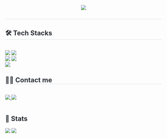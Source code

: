 <!--
**Nagi-ei/Nagi-ei** is a ✨ _special_ ✨ repository because its `README.md` (this file) appears on your GitHub profile.

Here are some ideas to get you started:

- 🔭 I’m currently working on ...
- 🌱 I’m currently learning ...
- 👯 I’m looking to collaborate on ...
- 🤔 I’m looking for help with ...
- 💬 Ask me about ...
- 📫 How to reach me: ...
- 😄 Pronouns: ...
- ⚡ Fun fact: ...
-->


<div align= "center">
  <img src="https://capsule-render.vercel.app/api?type=transparent&color=gradient&height=120&text=Nagi&animation=fadeIn&fontColor=9edb1a&fontSize=60" />
</div>
<div style="text-align: left;"> 
  <h2 style="border-bottom: 1px solid #d8dee4; color: #282d33;">  </h2>  
  <div style="font-weight: 700; font-size: 15px; text-align: left; color: #282d33;">  </div> 
</div>
<div style="text-align: left;">
  <h2 style="border-bottom: 1px solid #d8dee4; color: #282d33;"> 🛠️ Tech Stacks </h2>
  <br> 
  <div style="margin: ; text-align: left;" "text-align: left;">
    <img src="https://img.shields.io/badge/JavaScript-F7DF1E?style=for-the-badge&logo=JavaScript&logoColor=white">
    <img src="https://img.shields.io/badge/React-20232A?style=for-the-badge&logo=react&logoColor=61DAFB">
    <br/>
    <img src="https://img.shields.io/badge/HTML5-E34F26?style=for-the-badge&logo=html5&logoColor=white">
    <img src="https://img.shields.io/badge/CSS3-1572B6?style=for-the-badge&logo=css3&logoColor=white">
    <br/>
    <img src="https://img.shields.io/badge/Git-F05032?style=for-the-badge&logo=Git&logoColor=white">

<!--
    <br/>
    <img src="https://img.shields.io/badge/TypeScript-007ACC?style=for-the-badge&logo=typescript&logoColor=white"> TypeScript
    <img src="https://img.shields.io/badge/Node.js-43853D?style=for-the-badge&logo=node.js&logoColor=white"> Node.js
    <img src="https://img.shields.io/badge/Next.js-000?logo=nextdotjs&logoColor=fff&style=for-the-badge"> NEXT.js
    <img src="https://img.shields.io/badge/React_Native-20232A?style=for-the-badge&logo=react&logoColor=61DAFB"> React Native
    <img src="https://img.shields.io/badge/Tailwind_CSS-38B2AC?style=for-the-badge&logo=tailwind-css&logoColor=white"> TailWind
    <img src="https://img.shields.io/badge/Python-3776AB?style=for-the-badge&logo=python&logoColor=white"> Python
    <br/>
    + 리코일? 리덕스? 익스프레스? 몽고디비?
-->
        
  </div>
</div>
<div style="text-align: left;">
<h2 style="border-bottom: 1px solid #d8dee4; color: #282d33;"> 🧑‍💻 Contact me </h2>
<br> 
<div style="text-align: left;">
  <a href=https://velog.io/@nagi-ei> <img src="https://img.shields.io/badge/Velog-20C997?style=for-the-badge&logo=Velog&logoColor=white&link=https://velog.io/@hktysh/posts"> </a>
  <a href=mailto:nakt4453@gmail.com> <img src="https://img.shields.io/badge/Gmail-EA4335?style=for-the-badge&logo=Gmail&logoColor=white&link=mailto:hktysh@nextrunners.co.kr"> </a>
</div>
<br> 
<div style="text-align: left;">  </div> 
</div>
<div style="text-align: left;"> 
  <h2 style="border-bottom: 1px solid #; color: #282d33;"> 🏅 Stats </h2> 
  <div style="text-align: left;"> 
    <img src="https://github-readme-stats.vercel.app/api/top-langs/?username=Nagi-ei&layout=compact&hide=javascript,css,scss&langs_count=8"/>
    <img src=https://github-readme-stats.vercel.app/api?username=Nagi-ei&show_icons=true />
  </div> 
</div>

